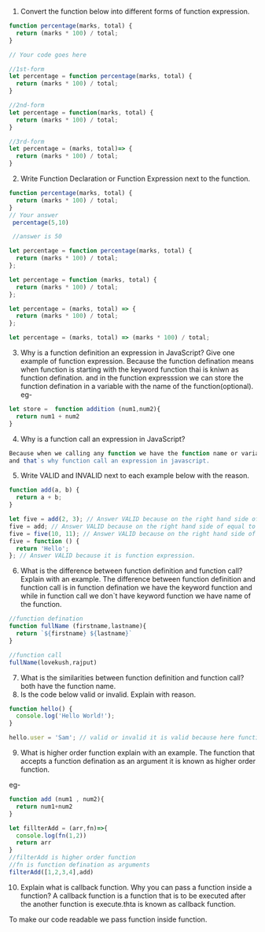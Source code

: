 1. Convert the function below into different forms of function expression.

```js
function percentage(marks, total) {
  return (marks * 100) / total;
}

// Your code goes here

//1st-form
let percentage = function percentage(marks, total) {
  return (marks * 100) / total;
}

//2nd-form
let percentage = function(marks, total) {
  return (marks * 100) / total;
}

//3rd-form
let percentage = (marks, total)=> {
  return (marks * 100) / total;
}
```

2. Write Function Declaration or Function Expression next to the function.

```js
function percentage(marks, total) {
  return (marks * 100) / total;
}
// Your answer
 percentage(5,10)

 //answer is 50
```

```js
let percentage = function percentage(marks, total) {
  return (marks * 100) / total;
};
```

```js
let percentage = function (marks, total) {
  return (marks * 100) / total;
};
```

```js
let percentage = (marks, total) => {
  return (marks * 100) / total;
};
```

```js
let percentage = (marks, total) => (marks * 100) / total;
```

3. Why is a function definition an expression in JavaScript? Give one example of function expression.
Because the function defination means when function is starting with the keyword function thai is kniwn as function defination. and in the function expresssion we can store the function defination in a variable with the name of the function(optional).
eg-
```js
let store =  function addition (num1,num2){
  return num1 + num2
}
```


4. Why is a function call an expression in JavaScript?
```js
Because when we calling any function we have the function name or variable with the parethesis
and that`s why function call an expression in javascript.
```
5. Write VALID and INVALID next to each example below with the reason.

```js
function add(a, b) {
  return a + b;
}

let five = add(2, 3); // Answer VALID because on the right hand side of equal to is function expression
five = add; // Answer VALID because on the right hand side of equal to is variable
five = five(10, 11); // Answer VALID because on the right hand side of equal to is function expression
five = function () {
  return 'Hello';
}; // Answer VALID because it is function expression.
```

6. What is the difference between function definition and function call? Explain with an example.
The difference between function definition and function call is in function defination we have the keyword function and while in function call we don`t have keyword function we have name of the function.
```js
//function defination
function fullName (firstname,lastname){
  return `${firstname} ${lastname}`
}

//function call
fullName(lovekush,rajput)
```
7. What is the similarities between function definition and function call?
both have the function name.
8. Is the code below valid or invalid. Explain with reason.

```js
function hello() {
  console.log('Hello World!');
}

hello.user = 'Sam'; // valid or invalid it is valid because here function behaving like object and function is an special kind of object that can be execute
```

9. What is higher order function explain with an example.
The function that accepts a function defination as an argument it is known as higher order function.

eg-
```js
function add (num1 , num2){
  return num1+num2
}

let fillterAdd = (arr,fn)=>{
  console.log(fn(1,2))
  return arr
}
//filterAdd is higher order function
//fn is function defination as arguments
filterAdd([1,2,3,4],add)
```
10. Explain what is callback function. Why you can pass a function inside a function?
A callback function is a function that is to be executed after the another function is execute.thta is known as callback function. 

To make our code readable  we pass function inside function.
 